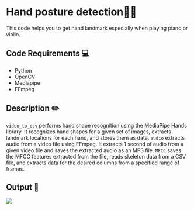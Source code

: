 # Hand posture detection🤚🏻
This code helps you to get hand landmark especially when playing piano or violin.
## Code Requirements 💻
* Python
* OpenCV
* Mediapipe
* FFmpeg
## Description ✏️
```video_to_csv``` performs hand shape recognition using the MediaPipe Hands library. 
It recognizes hand shapes for a given set of images, extracts landmark locations for each hand, and stores them as data.
```audio``` extracts audio from a video file using FFmpeg. 
It extracts 1 second of audio from a given video file and saves the extracted audio as an MP3 file.
```MFCC``` saves the MFCC features extracted from the file, reads skeleton data from a CSV file, and extracts data for the desired columns from a specified range of frames.
## Output 🎻
<img src='./'>
